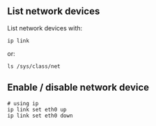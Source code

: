 ## List network devices

List network devices with:

    ip link

or:

    ls /sys/class/net


## Enable / disable network device

    # using ip
    ip link set eth0 up
    ip link set eth0 down
